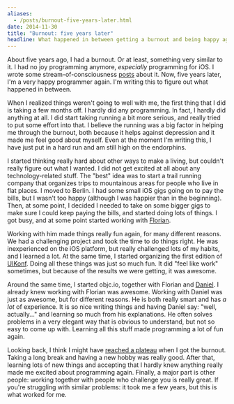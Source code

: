 ```yaml
---
aliases:
  - /posts/burnout-five-years-later.html
date: 2014-11-30
title: "Burnout: five years later"
headline: What happened in between getting a burnout and being happy again
---
```



About five years ago, I had a burnout. Or at least, something very similar to it. I had no joy programming anymore, *especially* programming for iOS. I wrote some stream-of-consciousness [posts](/posts/how-i-got-a-burnout.html) about it. Now, five years later, I'm a very happy programmer again. I'm writing this to figure out what happened in between.

When I realized things weren't going to well with me, the first thing that I did is taking a few months off. I hardly did any programming. In fact, I hardly did anything at all. I did start taking running a bit more serious, and really tried to put some effort into that. I believe the running was a big factor in helping me through the burnout, both because it helps against depression and it made me feel good about myself. Even at the moment I'm writing this, I have just put in a hard run and am still high on the endorphins.

I started thinking really hard about other ways to make a living, but couldn't really figure out what I wanted. I did not get excited at all about any technology-related stuff. The "best" idea was to start a trail running company that organizes trips to mountainous areas for people who live in flat places. I moved to Berlin. I had some small iOS gigs going on to pay the bills, but I wasn't too happy (although I was happier than in the beginning). Then, at some point, I decided I needed to take on some bigger gigs to make sure I could keep paying the bills, and started doing lots of things. I got busy, and at some point started working with [Florian](https://twitter.com/floriankugler).

Working with him made things really fun again, for many different reasons. We had a challenging project and took the time to do things right. He was inexperienced on the iOS platform, but really challenged lots of my habits, and I learned a lot. At the same time, I started organizing the first edition of [UIKonf](http://www.uikonf.com). Doing all these things was just so much fun. It did "feel like work" sometimes, but because of the results we were getting, it was awesome.

Around the same time, I started objc.io, together with Florian and [Daniel](https://twitter.com/danielboedewadt). I already knew working with Florian was awesome. Working with Daniel was just as awesome, but for different reasons. He is both really smart and has *a lot* of experience. It is so nice writing things and having Daniel say: "well, actually..." and learning so much from his explanations. He often solves problems in a very elegant way that is obvious to understand, but not so easy to come up with. Learning all this stuff made programming a lot of fun again.

Looking back, I think I might have [reached a plateau](/posts/reaching-a-plateau.html) when I got the burnout. Taking a long break and having a new hobby was really good. After that, learning lots of new things and accepting that I hardly knew anything really made me excited about programming again. Finally, a major part is other people: working together with people who challenge you is really great. If you're struggling with similar problems: it took me a few years, but this is what worked for me.
